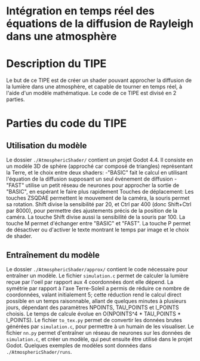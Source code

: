 # Intégration en temps réel des équations de la diffusion de Rayleigh dans une atmosphère

# Description du TIPE
Le but de ce TIPE est de créer un shader pouvant approcher la diffusion de la lumière dans une atmosphère, et capable de tourner en temps réel, à l'aide d'un modèle mathématique. Le code de ce TIPE est divisé en 2 parties.

# Parties du code du TIPE
## Utilisation du modèle
Le dossier `./AtmosphericShader/` contient un projet Godot 4.4. Il consiste en un modèle 3D de sphère (approché car composé de triangles) représentant la Terre, et le choix entre deux shaders:
-"BASIC" fait le calcul en utilisant l'équation de la diffusion supposant un seul événement de diffusion
-"FAST" utilise un petit réseau de neurones pour approcher la sortie de "BASIC", en espérant le faire plus rapidement
Touches de déplacement:
Les touches ZSQDAE permettent le mouvement de la caméra, la souris permet sa rotation.
Shift divise la sensibilité par 20, et Ctrl par 400 (donc Shift+Ctrl par 8000), pour permettre des ajustements précis de la position de la caméra.
La touche Shift divise aussi la sensibilité de la souris par 100.
La touche M permet d'échanger entre "BASIC" et "FAST".
La touche P permet de désactiver ou d'activer le texte montrant le temps par image et le choix de shader.

## Entraînement du modèle
Le dossier `./AtmosphericShader/approx/` contient le code nécessaire pour entraîner un modèle.
Le fichier `simulation.c` permet de calculer la lumière reçue par l'oeil par rapport aux 4 coordonnées dont elle dépend. La symétrie par rapport à l'axe Terre-Soleil a permis de réduire ce nombre de coordonnées, valant initialement 5; cette réduction rend le calcul direct possible en un temps raisonnable, allant de quelques minutes à plusieurs jours, dépendant des paramètres NPOINTS, TAU_POINTS et I_POINTS choisis. Le temps de calcule évolue en O(NPOINTS^4 * TAU_POINTS * I_POINTS).
Le fichier `to_tex.py` permet de convertir les données brutes générées par `simulation.c`, pour permettre à un humain de les visualiser.
Le fichier `nn.py` permet d'entraîner un réseau de neurones sur les données de `simulation.c`, et créer un modèle, qui peut ensuite être utilisé dans le projet Godot. Quelques exemples de modèles sont données dans `./AtmosphericShader/runs`.

